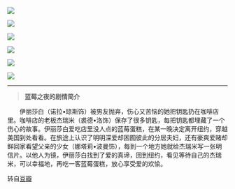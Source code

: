 ![](http://7xpkml.com1.z0.glb.clouddn.com/lmzy.jpg)


![](http://7xpkml.com1.z0.glb.clouddn.com/lm2.jpg)


![](http://7xpkml.com1.z0.glb.clouddn.com/lm3.JPG)


![](http://7xpkml.com1.z0.glb.clouddn.com/lm4.jpg)


![](http://7xpkml.com1.z0.glb.clouddn.com/lm5.jpg)


![](http://7xpkml.com1.z0.glb.clouddn.com/lm1.jpg)

---

>**蓝莓之夜的剧情简介**

　　伊丽莎白（诺拉•琼斯饰）被男友抛弃，伤心又苦恼的她把钥匙扔在咖啡店里。咖啡店的老板杰瑞米（裘德•洛饰）保存了很多钥匙，每把钥匙都埋藏了一个伤心的故事。伊丽莎白爱吃店里没人点的蓝莓蛋糕，在某一晚决定离开纽约，穿越美国到处看看。在旅途上认识了明明深爱却困囿彼此的分居夫妇，还有豪爽爱赌却鲜回家看望父亲的少女（娜塔莉•波曼饰），每到一个地方她就给杰瑞米写一张明信片。以他人为镜，伊丽莎白找到了爱的真谛，回到纽约，看见等待自己的杰瑞米，可以幸福地，再吃一客蓝莓蛋糕，放心享受爱的欢愉。

转自[豆瓣](http://movie.douban.com/subject/1499148/)
